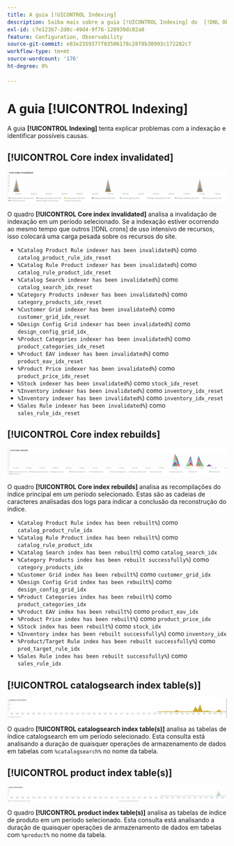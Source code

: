 ```yaml
---
title: A guia [!UICONTROL Indexing]
description: Saiba mais sobre a guia [!UICONTROL Indexing] do  [!DNL Observation for Adobe Commerce].
exl-id: c7e123b7-2d0c-49d4-9f76-128939dc02a8
feature: Configuration, Observability
source-git-commit: e83e2359377f03506178c28f8b30993c172282c7
workflow-type: tm+mt
source-wordcount: '176'
ht-degree: 0%

---
```


# A guia [!UICONTROL Indexing]

A guia **[!UICONTROL Indexing]** tenta explicar problemas com a indexação e identificar possíveis causas.

## [!UICONTROL Core index invalidated]

![Índice principal invalidado](../../assets/tools/observation-for-adobe-commerce/indexing-tab-1.jpg)

O quadro **[!UICONTROL Core index invalidated]** analisa a invalidação de indexação em um período selecionado. Se a indexação estiver ocorrendo ao mesmo tempo que outros [!DNL crons] de uso intensivo de recursos, isso colocará uma carga pesada sobre os recursos do site.

* `%Catalog Product Rule indexer has been invalidated%`) como `catalog_product_rule_idx_reset`
* `%Catalog Rule Product indexer has been invalidated%`) como `catalog_rule_product_idx_reset`
* `%Catalog Search indexer has been invalidated%`) como `catalog_search_idx_reset`
* `%Category Products indexer has been invalidated%`) como `category_products_idx_reset`
* `%Customer Grid indexer has been invalidated%`) como `customer_grid_idx_reset`
* `%Design Config Grid indexer has been invalidated%`) como `design_config_grid_idx_`
* `%Product Categories indexer has been invalidated%`) como `product_categories_idx_reset`
* `%Product EAV indexer has been invalidated%`) como `product_eav_idx_reset`
* `%Product Price indexer has been invalidated%`) como `product_price_idx_reset`
* `%Stock indexer has been invalidated%`) como `stock_idx_reset`
* `%Inventory indexer has been invalidated%`) como `inventory_idx_reset`
* `%Inventory indexer has been invalidated%`) como `inventory_idx_reset`
* `%Sales Rule indexer has been invalidated%`) como `sales_rule_idx_reset`

## [!UICONTROL Core index rebuilds]

![Recriações do índice principal](../../assets/tools/observation-for-adobe-commerce/indexing-tab-2.jpg)

O quadro **[!UICONTROL Core index rebuilds]** analisa as recompilações do índice principal em um período selecionado. Estas são as cadeias de caracteres analisadas dos logs para indicar a conclusão da reconstrução do índice.

* `%Catalog Product Rule index has been rebuilt%`) como `catalog_product_rule_idx`
* `%Catalog Rule Product index has been rebuilt%`) como `catalog_rule_product_idx`
* `%Catalog Search index has been rebuilt%`) como `catalog_search_idx`
* `%Category Products index has been rebuilt successfully%`) como `category_products_idx`
* `%Customer Grid index has been rebuilt%`) como `customer_grid_idx`
* `%Design Config Grid index has been rebuilt%`) como `design_config_grid_idx`
* `%Product Categories index has been rebuilt%`) como `product_categories_idx`
* `%Product EAV index has been rebuilt%`) como `product_eav_idx`
* `%Product Price index has been rebuilt%`) como `product_price_idx`
* `%Stock index has been rebuilt%`) como `stock_idx`
* `%Inventory index has been rebuilt successfully%`) como `inventory_idx`
* `%Product/Target Rule index has been rebuilt successfully%`) como `prod_target_rule_idx`
* `%Sales Rule index has been rebuilt successfully%`) como `sales_rule_idx`


## [!UICONTROL catalogsearch index table(s)]

![tabela(s) de índice catalogsearch](../../assets/tools/observation-for-adobe-commerce/indexing-tab-3.jpg)

O quadro **[!UICONTROL catalogsearch index table(s)]** analisa as tabelas de índice catalogsearch em um período selecionado. Esta consulta está analisando a duração de quaisquer operações de armazenamento de dados em tabelas com `%catalogsearch%` no nome da tabela.

## [!UICONTROL product index table(s)]

![tabela(s) de índice de produto](../../assets/tools/observation-for-adobe-commerce/indexing-tab-4.jpg)

O quadro **[!UICONTROL product index table(s)]** analisa as tabelas de índice de produto em um período selecionado. Esta consulta está analisando a duração de quaisquer operações de armazenamento de dados em tabelas com `%product%` no nome da tabela.
